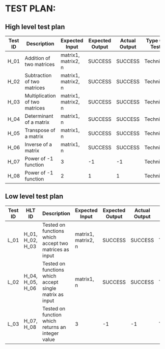 # TEST PLAN:

##  High level test plan

| **Test ID** | **Description**                                              | **Expected Input** | **Expected Output** | **Actual Output** |**Type Of Test**  |    
|-------------|--------------------------------------------------------------|------------|-------------|----------------|------------------|
|  H_01       | Addition of two matrices|  matrix1, matrix2, n| SUCCESS|SUCCESS|Technical |
|  H_02       | Subtraction of two matrices|  matrix1, matrix2, n|SUCCESS|SUCCESS|Technical   |
|  H_03       | Multiplication of two matrices|  matrix1, matrix2, n|SUCCESS|SUCCESS|Technical |
|  H_04       |Determinant of a matrix|  matrix1, n|SUCCESS|SUCCESS|Technical |
|  H_05       |Transpose of a matrix|  matrix1, n|SUCCESS|SUCCESS|Technical |
|  H_06       |Inverse of a matrix|  matrix1, n|SUCCESS|SUCCESS|Technical |
|  H_07       |Power of -1 function| 3|-1|-1|Technical |
|  H_08       |Power of -1 function| 2|1|1|Technical |


## Low level test plan

| **Test ID** | **HLT ID** |**Description**                                              | **Expected Input** | **Expected Output** | **Actual Output** |**Type Of Test**  |    
|-------------|------------|--------------------------------------------------------------|------------|-------------|----------------|------------------|
|  L_01       | H_01, H_02, H_03|Tested on functions which accept two matrices as input|  matrix1, matrix2, n |SUCCESS|SUCCESS |Technical |
|  L_02       | H_04, H_05, H_06|Tested on functions which accept single matrix as input|  matrix1, n |SUCCESS|SUCCESS |Technical |
|  L_03       | H_07, H_08 |Tested on function which returns an integer value|  3  |-1|-1|Technical |